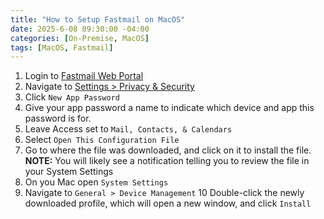 ```yaml
---
title: "How to Setup Fastmail on MacOS"
date: 2025-6-08 09:30:00 -04:00
categories: [On-Premise, MacOS]
tags: [MacOS, Fastmail]
---
```

1. Login to [Fastmail Web Portal](https://app.fastmail.com/login/)
2. Navigate to [Settings > Privacy & Security](https://app.fastmail.com/settings/preferences)
3. Click `New App Password`
4. Give your app password a name to indicate which device and app this password is for.
5. Leave Access set to `Mail, Contacts, & Calendars`
6. Select `Open This Configuration File`
7. Go to where the file was downloaded, and click on it to install the file.
**NOTE:** You will likely see a notification telling you to review the file in your System Settings
8. On you Mac open `System Settings`
9. Navigate to `General > Device Management`
10 Double-click the newly downloaded profile, which will open a new window, and click `Install`
